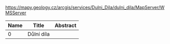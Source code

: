 https://mapy.geology.cz/arcgis/services/Dulni_Dila/dulni_dila/MapServer/WMSServer

|Name|Title|Abstract|
|--|--|--|
|0|Důlní díla||
